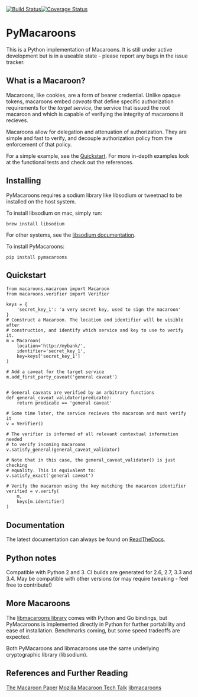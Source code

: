 [![Build Status](https://travis-ci.org/ecordell/pymacaroons.svg?branch=master)](https://travis-ci.org/ecordell/pymacaroons)[![Coverage Status](https://coveralls.io/repos/ecordell/pymacaroons/badge.png)](https://coveralls.io/r/ecordell/pymacaroons)

# PyMacaroons

This is a Python implementation of Macaroons. It is still under active development but is in a useable state - please report any bugs in the issue tracker.

## What is a Macaroon? 
Macaroons, like cookies, are a form of bearer credential. Unlike opaque tokens, macaroons embed *caveats* that define specific authorization requirements for the *target service*, the service that issued the root macaroon and which is capable of verifying the integrity of macaroons it recieves. 

Macaroons allow for delegation and attenuation of authorization. They are simple and fast to verify, and decouple authorization policy from the enforcement of that policy.

For a simple example, see the [Quickstart](#quickstart). For more in-depth examples look at the functional tests and check out the references.

## Installing 

PyMacaroons requires a sodium library like libsodium or tweetnacl to be installed on the host system.

To install libsodium on mac, simply run:

    brew install libsodium

For other systems, see the [libsodium documentation](http://doc.libsodium.org/).

To install PyMacaroons:

    pip install pymacaroons


## Quickstart

    from macaroons.macaroon import Macaroon
    from macaroons.verifier import Verifier

    keys = {
        'secret_key_1': 'a very secret key, used to sign the macaroon'
    }
    # Construct a Macaroon. The location and identifier will be visible after
    # construction, and identify which service and key to use to verify it.
    m = Macaroon(
        location='http://mybank/',
        identifier='secret_key_1',
        key=keys['secret_key_1']
    )

    # Add a caveat for the target service
    m.add_first_party_caveat('general caveat')


    # General caveats are verified by an arbitrary functions
    def general_caveat_validator(predicate):
        return predicate == 'general caveat'

    # Some time later, the service recieves the macaroon and must verify it
    v = Verifier()

    # The verifier is informed of all relevant contextual information needed
    # to verify incoming macaroons
    v.satisfy_general(general_caveat_validator)

    # Note that in this case, the general_caveat_validator() is just checking
    # equality. This is equivalent to:
    v.satisfy_exact('general caveat')

    # Verify the macaroon using the key matching the macaroon identifier
    verified = v.verify(
        m,
        keys[m.identifier]
    )


## Documentation

The latest documentation can always be found on [ReadTheDocs](http://pymacaroons.readthedocs.org/en/latest/).

## Python notes

Compatible with Python 2 and 3. CI builds are generated for 2.6, 2.7, 3.3 and 3.4. May be compatible with other versions (or may require tweaking - feel free to contribute!)

## More Macaroons

The [libmacaroons library](https://github.com/rescrv/libmacaroons) comes with Python and Go bindings, but PyMacaroons is implemented directly in Python for further portability and ease of installation. Benchmarks coming, but some speed tradeoffs are expected.

Both PyMacaroons and libmacaroons use the same underlying cryptographic library (libsodium).

## References and Further Reading

[The Macaroon Paper](http://research.google.com/pubs/pub41892.html)
[Mozilla Macaroon Tech Talk](https://air.mozilla.org/macaroons-cookies-with-contextual-caveats-for-decentralized-authorization-in-the-cloud/)
[libmacaroons](https://github.com/rescrv/libmacaroons)

